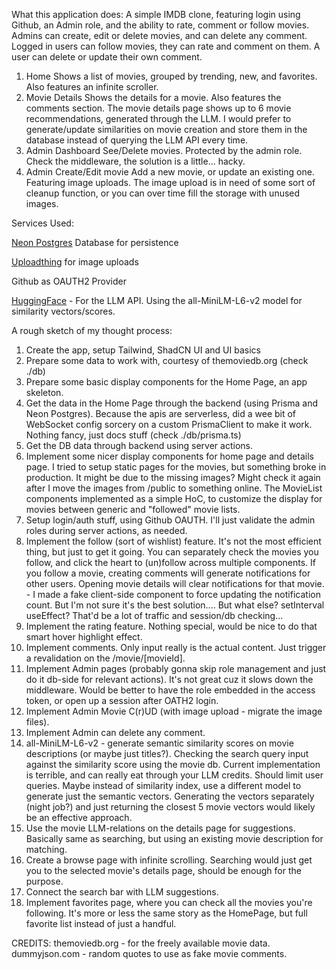 What this application does:
A simple IMDB clone, featuring login using Github, an Admin role, and the ability to rate, comment or follow movies.
Admins can create, edit or delete movies, and can delete any comment.
Logged in users can follow movies, they can rate and comment on them. A user can delete or update their own comment.

1. Home
   Shows a list of movies, grouped by trending, new, and favorites. Also features an infinite scroller.
2. Movie Details
   Shows the details for a movie. Also features the comments section.
   The movie details page shows up to 6 movie recommendations, generated through the LLM. I would prefer to generate/update similarities on movie creation and store them in the database instead of querying the LLM API every time.
3. Admin Dashboard
   See/Delete movies. Protected by the admin role. Check the middleware, the solution is a little... hacky.
4. Admin Create/Edit movie
   Add a new movie, or update an existing one. Featuring image uploads. The image upload is in need of some sort of cleanup function, or you can over time fill the storage with unused images.

Services Used:

[Neon Postgres](https://console.neon.tech) Database for persistence

[Uploadthing](https://uploadthing.com) for image uploads

Github as OAUTH2 Provider

[HuggingFace](https://huggingface.co/) - For the LLM API. Using the all-MiniLM-L6-v2 model for similarity vectors/scores.

A rough sketch of my thought process:

1.  Create the app, setup Tailwind, ShadCN UI and UI basics
2.  Prepare some data to work with, courtesy of themoviedb.org (check ./db)
3.  Prepare some basic display components for the Home Page, an app skeleton.
4.  Get the data in the Home Page through the backend (using Prisma and Neon Postgres). Because the apis are serverless, did a wee bit of WebSocket config sorcery on a custom PrismaClient to make it work. Nothing fancy, just docs stuff (check ./db/prisma.ts)
5.  Get the DB data through backend using server actions.
6.  Implement some nicer display components for home page and details page. I tried to setup static pages for the movies, but something broke in production. It might be due to the missing images? Might check it again after I move the images from /public to something online. The MovieList components implemented as a simple HoC, to customize the display for movies between generic and "followed" movie lists.
7.  Setup login/auth stuff, using Github OAUTH. I'll just validate the admin roles during server actions, as needed.
8.  Implement the follow (sort of wishlist) feature. It's not the most efficient thing, but just to get it going. You can separately check the movies you follow, and click the heart to (un)follow across multiple components. If you follow a movie, creating comments will generate notifications for other users. Opening movie details will clear notifications for that movie. - I made a fake client-side component to force updating the notification count. But I'm not sure it's the best solution.... But what else? setInterval useEffect? That'd be a lot of traffic and session/db checking...
9.  Implement the rating feature. Nothing special, would be nice to do that smart hover highlight effect.
10. Implement comments. Only input really is the actual content. Just trigger a revalidation on the /movie/\[movieId].
11. Implement Admin pages (probably gonna skip role management and just do it db-side for relevant actions). It's not great cuz it slows down the middleware. Would be better to have the role embedded in the access token, or open up a session after OATH2 login.
12. Implement Admin Movie C(r)UD (with image upload - migrate the image files).
13. Implement Admin can delete any comment.
14. all-MiniLM-L6-v2 - generate semantic similarity scores on movie descriptions (or maybe just titles?). Checking the search query input against the similarity score using the movie db. Current implementation is terrible, and can really eat through your LLM credits. Should limit user queries. Maybe instead of similarity index, use a different model to generate just the
    semantic vectors. Generating the vectors separately (night job?) and just returning the closest 5 movie vectors would likely be an effective approach.
15. Use the movie LLM-relations on the details page for suggestions. Basically same as searching, but using an existing movie description for matching.
16. Create a browse page with infinite scrolling. Searching would just get you to the selected movie's details page, should be enough for the purpose.
17. Connect the search bar with LLM suggestions.
18. Implement favorites page, where you can check all the movies you're following. It's more or less the same story as the HomePage, but full favorite list instead of just a handful.

CREDITS:
themoviedb.org - for the freely available movie data.
dummyjson.com - random quotes to use as fake movie comments.
